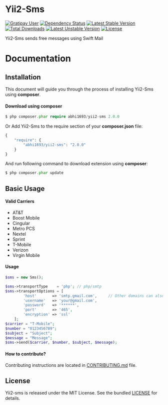 Yii2-Sms
========

[![Gratipay User](https://img.shields.io/gratipay/user/abhi1693.svg?style=flat-square)](https://gratipay.com/~abhi1693)
[![Dependency Status](https://www.versioneye.com/user/projects/54e1e66a0a910b25de0001b0/badge.svg?style=flat)](https://www.versioneye.com/user/projects/54e1e66a0a910b25de0001b0)
[![Latest Stable Version](https://poser.pugx.org/abhi1693/yii2-sms/v/stable.svg)](https://packagist.org/packages/abhi1693/yii2-sms) [![Total Downloads](https://poser.pugx.org/abhi1693/yii2-sms/downloads.svg)](https://packagist.org/packages/abhi1693/yii2-sms) [![Latest Unstable Version](https://poser.pugx.org/abhi1693/yii2-sms/v/unstable.svg)](https://packagist.org/packages/abhi1693/yii2-sms) [![License](https://poser.pugx.org/abhi1693/yii2-sms/license.svg)](https://packagist.org/packages/abhi1693/yii2-sms)

Yii2-Sms sends free messages using Swift Mail

Documentation
=============

## Installation


This document will guide you through the process of installing Yii2-Sms using **composer**.


#### Download using composer

```php
$ php composer.phar require abhi1693/yii2-sms 2.0.0
```

Or Add Yii2-Sms to the require section of your **composer.json** file:

```php
{
    "require": {
        "abhi1693/yii2-sms": "2.0.0"
    }
}
```

And run following command to download extension using **composer**:

```php
$ php composer.phar update
```

## Basic Usage

#### Valid Carriers

- AT&T
- Boost Mobile
- Cingular
- Metro PCS
- Nextel
- Sprint
- T-Mobile
- Verizon
- Virgin Mobile

#### Usage

```php
$sms = new Sms();

$sms->transportType    = 'php'; // php/smtp
$sms->transportOptions = [
        'host'       => 'smtp.gmail.com',     // Other domains can also be used
        'username'   => 'your@gmail.com',
        'password'   => '******',
        'port'       => '465',
        'encryption' => 'ssl'
    ];
$carrier = "T-Mobile";
$number = "0123456789";
$subject = "Subject";
$message = "Message";
$sms->send($carrier, $number, $subject, $message);
```

#### How to contribute?

Contributing instructions are located in [CONTRIBUTING.md](CONTRIBUTING.md) file.

## License

Yii2-sms is released under the MIT License. See the bundled [LICENSE](LICENSE.md) for details.
